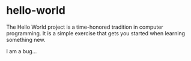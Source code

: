 # hello-world
The Hello World project is a time-honored tradition in computer programming. It is a simple exercise that gets you started when learning something new. 

I am a bug...
